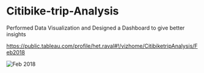 # Citibike-trip-Analysis
Performed Data Visualization and Designed a Dashboard to give better insights

https://public.tableau.com/profile/het.raval#!/vizhome/CitibiketripAnalysis/Feb2018



![Feb 2018](https://user-images.githubusercontent.com/57358161/114314220-72f2cd00-9b17-11eb-8042-99eb0df6181f.png)
